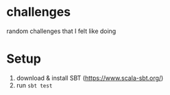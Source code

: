 # challenges

random challenges that I felt like doing

# Setup

1. download & install SBT (https://www.scala-sbt.org/)
2. run `sbt test`
